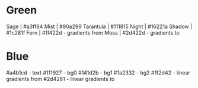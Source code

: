 # Green
Sage        | #a3ff84
Mist        | #90a299
Tarantula   | #111815
Night       | #16221a
Shadow      | #1c281f 
Fern        | #1f422d - gradients from
Moss        | #2d422d - gradients to

# Blue 
#a4b1cd - text 
#111927 - bg0
#141d2b - bg1
#1a2332 - bg2
#1f2d42 - linear gradients from
#2d4261 - linear gradients to